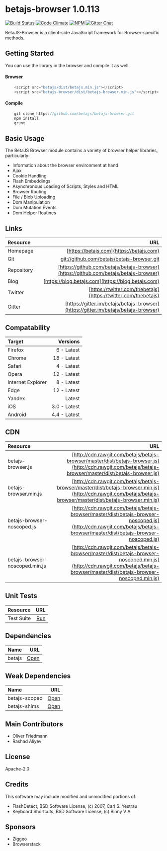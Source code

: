 # betajs-browser 1.0.113
[![Build Status](https://api.travis-ci.org/betajs/betajs-browser.svg?branch=master)](https://travis-ci.org/betajs/betajs-browser)
[![Code Climate](https://codeclimate.com/github/betajs/betajs-browser/badges/gpa.svg)](https://codeclimate.com/github/betajs/betajs-browser)
[![NPM](https://img.shields.io/npm/v/betajs-browser.svg?style=flat)](https://www.npmjs.com/package/betajs-browser)
[![Gitter Chat](https://badges.gitter.im/betajs/betajs-browser.svg)](https://gitter.im/betajs/betajs-browser)

BetaJS-Browser is a client-side JavaScript framework for Browser-specific methods.



## Getting Started


You can use the library in the browser and compile it as well.

#### Browser

```javascript
	<script src="betajs/dist/betajs.min.js"></script>
	<script src="betajs-browser/dist/betajs-browser.min.js"></script>
``` 

#### Compile

```javascript
	git clone https://github.com/betajs/betajs-browser.git
	npm install
	grunt
```



## Basic Usage


The BetaJS Browser module contains a variety of browser helper libraries, particularly:
- Information about the browser environment at hand
- Ajax
- Cookie Handling
- Flash Embeddings
- Asynchronous Loading of Scripts, Styles and HTML
- Browser Routing
- File / Blob Uploading
- Dom Manipulation
- Dom Mutation Events
- Dom Helper Routines



## Links
| Resource   | URL |
| :--------- | --: |
| Homepage   | [https://betajs.com](https://betajs.com) |
| Git        | [git://github.com/betajs/betajs-browser.git](git://github.com/betajs/betajs-browser.git) |
| Repository | [https://github.com/betajs/betajs-browser](https://github.com/betajs/betajs-browser) |
| Blog       | [https://blog.betajs.com](https://blog.betajs.com) | 
| Twitter    | [https://twitter.com/thebetajs](https://twitter.com/thebetajs) | 
| Gitter     | [https://gitter.im/betajs/betajs-browser](https://gitter.im/betajs/betajs-browser) | 



## Compatability
| Target | Versions |
| :----- | -------: |
| Firefox | 6 - Latest |
| Chrome | 18 - Latest |
| Safari | 4 - Latest |
| Opera | 12 - Latest |
| Internet Explorer | 8 - Latest |
| Edge | 12 - Latest |
| Yandex | Latest |
| iOS | 3.0 - Latest |
| Android | 4.4 - Latest |


## CDN
| Resource | URL |
| :----- | -------: |
| betajs-browser.js | [http://cdn.rawgit.com/betajs/betajs-browser/master/dist/betajs-browser.js](http://cdn.rawgit.com/betajs/betajs-browser/master/dist/betajs-browser.js) |
| betajs-browser.min.js | [http://cdn.rawgit.com/betajs/betajs-browser/master/dist/betajs-browser.min.js](http://cdn.rawgit.com/betajs/betajs-browser/master/dist/betajs-browser.min.js) |
| betajs-browser-noscoped.js | [http://cdn.rawgit.com/betajs/betajs-browser/master/dist/betajs-browser-noscoped.js](http://cdn.rawgit.com/betajs/betajs-browser/master/dist/betajs-browser-noscoped.js) |
| betajs-browser-noscoped.min.js | [http://cdn.rawgit.com/betajs/betajs-browser/master/dist/betajs-browser-noscoped.min.js](http://cdn.rawgit.com/betajs/betajs-browser/master/dist/betajs-browser-noscoped.min.js) |


## Unit Tests
| Resource | URL |
| :----- | -------: |
| Test Suite | [Run](http://rawgit.com/betajs/betajs-browser/master/tests/tests.html) |


## Dependencies
| Name | URL |
| :----- | -------: |
| betajs | [Open](https://github.com/betajs/betajs) |


## Weak Dependencies
| Name | URL |
| :----- | -------: |
| betajs-scoped | [Open](https://github.com/betajs/betajs-scoped) |
| betajs-shims | [Open](https://github.com/betajs/betajs-shims) |


## Main Contributors

- Oliver Friedmann
- Rashad Aliyev

## License

Apache-2.0


## Credits

This software may include modified and unmodified portions of:
- FlashDetect, BSD Software License, (c) 2007, Carl S. Yestrau
- Keyboard Shortcuts, BSD Software License, (c) Binny V A




## Sponsors

- Ziggeo
- Browserstack


